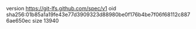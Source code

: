 version https://git-lfs.github.com/spec/v1
oid sha256:01b85a1a19fe43e77d3909323d88980be0f176b4be7f06f68112c8876ae650ec
size 13940
